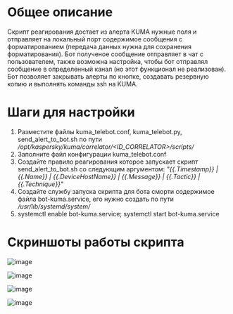 # Общее описание
Скрипт реагирования достает из алерта KUMA нужные поля и отправляет на локальный порт содержимое сообщения с форматированием (передача данных нужна для сохранения форматирования). Бот полученое сообщение отправляет в чат с пользователем, также возможна настройка, чтобы бот отправлял сообщение в определенный канал (но этот функционал не реализован). Бот позволяет закрывать алерты по кнопке, создавать резервную копию и выполнять команды ssh на KUMA.

# Шаги для настройки
1. Разместите файлы kuma_telebot.conf, kuma_telebot.py, send_alert_to_bot.sh по пути */opt/kaspersky/kuma/correlator/<ID_CORRELATOR>/scripts/*
2. Заполните файл конфигурации kuma_telebot.conf
3. Создайте правило реагирования которое запускает скрипт send_alert_to_bot.sh со следующим аргументом: *"{{.Timestamp}} | {{.Name}} | {{.DeviceHostName}} | {{.Message}} | {{.Tactic}} | {{.Technique}}"*
4. Создайте службу запуска скрипта для бота сморти содержимое файла bot-kuma.service, его нужно создать по пути */usr/lib/systemd/system/*
5. systemctl enable bot-kuma.service; systemctl start bot-kuma.service

# Скриншоты работы скрипта
![image](https://github.com/borross/kuma_telebot/assets/39199196/379a4b1d-44b5-443a-9117-f82d81a8b174)

![image](https://github.com/borross/kuma_telebot/assets/39199196/c1fbdc5c-2828-45cf-ac90-5fa5be1a99d0)

![image](https://github.com/borross/kuma_telebot/assets/39199196/c6d23989-c6d6-4e54-b98b-6107fd713c38)

![image](https://github.com/borross/kuma_telebot/assets/39199196/2ae40c6d-6278-4ada-8600-afe5433baa08)

